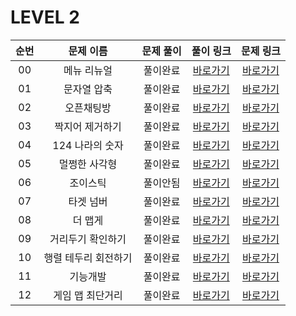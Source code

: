 # LEVEL 2

| 순번 | 문제 이름 | 문제 풀이 | 풀이 링크 | 문제 링크 |
| :--: |:--: |:--: |:--: |:--: |
|00|메뉴 리뉴얼|풀이완료|[바로가기](https://github.com/westreed/ProgrammersAlgorithm/blob/main/lv2/%EB%A9%94%EB%89%B4%20%EB%A6%AC%EB%89%B4%EC%96%BC.py)|[바로가기]( https://programmers.co.kr/learn/courses/30/lessons/72411)|
|01|문자열 압축|풀이완료|[바로가기](https://github.com/westreed/ProgrammersAlgorithm/blob/main/lv2/%EB%AC%B8%EC%9E%90%EC%97%B4%20%EC%95%95%EC%B6%95.py)|[바로가기]( https://programmers.co.kr/learn/courses/30/lessons/60057)|
|02|오픈채팅방|풀이완료|[바로가기](https://github.com/westreed/ProgrammersAlgorithm/blob/main/lv2/%EC%98%A4%ED%94%88%EC%B1%84%ED%8C%85%EB%B0%A9.py)|[바로가기]( https://programmers.co.kr/learn/courses/30/lessons/42888)|
|03|짝지어 제거하기|풀이완료|[바로가기](https://github.com/westreed/ProgrammersAlgorithm/blob/main/lv2/%EC%A7%9D%EC%A7%80%EC%96%B4%20%EC%A0%9C%EA%B1%B0%ED%95%98%EA%B8%B0.py)|[바로가기]( https://programmers.co.kr/learn/courses/30/lessons/12973)|
|04|124 나라의 숫자|풀이완료|[바로가기](https://github.com/westreed/ProgrammersAlgorithm/blob/main/lv2/124%20%EB%82%98%EB%9D%BC%EC%9D%98%20%EC%88%AB%EC%9E%90.py)|[바로가기]( https://programmers.co.kr/learn/courses/30/lessons/12899)|
|05|멀쩡한 사각형|풀이완료|[바로가기](https://github.com/westreed/ProgrammersAlgorithm/blob/main/lv2/%EB%A9%80%EC%A9%A1%ED%95%9C%20%EC%82%AC%EA%B0%81%ED%98%95.py)|[바로가기]( https://programmers.co.kr/learn/courses/30/lessons/62048)|
|06|조이스틱 |풀이안됨|[바로가기](https://github.com/westreed/ProgrammersAlgorithm/blob/main/lv2/%EC%A1%B0%EC%9D%B4%EC%8A%A4%ED%8B%B1%20X.py)|[바로가기]( https://programmers.co.kr/learn/courses/30/lessons/42860)|
|07|타겟 넘버|풀이완료|[바로가기](https://github.com/westreed/ProgrammersAlgorithm/blob/main/lv2/%ED%83%80%EA%B2%9F%20%EB%84%98%EB%B2%84.py)|[바로가기]( https://programmers.co.kr/learn/courses/30/lessons/43165)|
|08|더 맵게|풀이완료|[바로가기](https://github.com/westreed/ProgrammersAlgorithm/blob/main/lv2/%EB%8D%94%20%EB%A7%B5%EA%B2%8C.py)|[바로가기]( https://programmers.co.kr/learn/courses/30/lessons/42626)|
|09|거리두기 확인하기|풀이완료|[바로가기](https://github.com/westreed/ProgrammersAlgorithm/blob/main/lv2/%EA%B1%B0%EB%A6%AC%EB%91%90%EA%B8%B0%20%ED%99%95%EC%9D%B8%ED%95%98%EA%B8%B0.py)|[바로가기]( https://programmers.co.kr/learn/courses/30/lessons/81302#fn1)|
|10|행렬 테두리 회전하기|풀이완료|[바로가기](https://github.com/westreed/ProgrammersAlgorithm/blob/main/lv2/%ED%96%89%EB%A0%AC%20%ED%85%8C%EB%91%90%EB%A6%AC%20%ED%9A%8C%EC%A0%84%ED%95%98%EA%B8%B0.py)|[바로가기]( https://programmers.co.kr/learn/courses/30/lessons/77485)|
|11|기능개발|풀이완료|[바로가기](https://github.com/westreed/ProgrammersAlgorithm/blob/main/lv2/%EA%B8%B0%EB%8A%A5%EA%B0%9C%EB%B0%9C.py)|[바로가기]( https://programmers.co.kr/learn/courses/30/lessons/42586)|
|12|게임 맵 최단거리|풀이완료|[바로가기](https://github.com/westreed/ProgrammersAlgorithm/blob/main/lv2/%EA%B2%8C%EC%9E%84%20%EB%A7%B5%20%EC%B5%9C%EB%8B%A8%EA%B1%B0%EB%A6%AC.py)|[바로가기]( https://programmers.co.kr/learn/courses/30/lessons/1844)|
